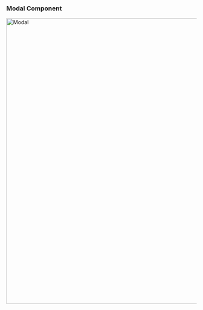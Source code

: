 ### Modal Component
<img width="758" alt="Modal" src="https://github.com/officialbidisha/HTMLCSSMachineCoding/assets/49115207/c9b475ec-bfa0-4741-9675-751bf6d26958">
